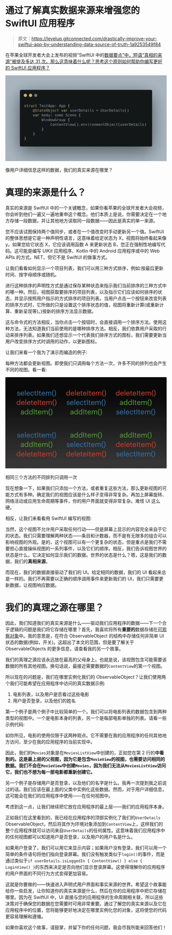 # 通过了解真实数据来源来增强您的 SwiftUI 应用程序

> 原文：<https://levelup.gitconnected.com/drastically-improve-your-swiftui-app-by-understanding-data-source-of-truth-1a9253549f84>

在苹果全球开发者大会上发布的视频“SwiftUI 中的[数据要点”中，短语“真相的来源”被提及多达 31 次。那么这意味着什么呢？思考这个原则如何帮助你编写更好的 SwiftUI 应用程序？](https://developer.apple.com/videos/play/wwdc2020/10040/)

![](img/2944fd0aa97be613f54c342eb457d02f.png)

像用户详细信息这样的数据，我们的真实来源在哪里？

# 真理的来源是什么？

真实的来源是 SwiftUI 中的一个关键概念，如果你看苹果的全球开发者大会视频，你会听到他们一遍又一遍地重申这个概念。他们本质上是说，你需要决定在一个地方存储一段数据，并让其他地方读取同一段数据——因此是真实的单一来源。

您不应该试图保持两个值同步，或者在一个值改变时手动更新另一个值。SwiftUI 的整体思想是它是一种声明性语言，这意味着给定状态为 X，视图将始终看起来像 y。如果您给它状态 X，它应该调用函数 A 来更新状态 B，您正在强制性地编写代码。这可能是编写 UIKit 应用程序、Kotlin 中的 Android 应用程序或中的 Web APIs 的方式。NET，但它不是 SwiftUI 的做事方式。

让我们看看如何显示一个项目列表，我们可以用三种方式排序，例如:按最后更新时间、按字母顺序或随机。

进行这种排序的声明性方式是通过保存某种状态来指示我们当前排序的三种方式中的哪一种。然后，视图获取要排序的项目列表，以及指示它们应该如何排序的状态，并显示按照用户指示的方式排序的项目列表。当用户点击一个按钮来改变列表的排序方式时，它所做的只是设置这个排序状态的值，视图将重新计算(或重新计算、重新呈现等)。)按新的排序方法显示数据。

这与命令式的方法相反，当你点击一个按钮时，会直接调用一个排序方法。使用这种方法，无法知道我们当前使用的是哪种排序方法。相反，我们依靠用户采取的行动来排序列表。如果我们还想显示一个代表我们排序方式的图标，我们需要更新当用户改变排序方式时调用的动作，以更新图标。

让我们来看一个我为了演示而编造的例子:

每种方法都会更新视图。即使我们只调用每个方法一次，许多不同的排列也会产生不同的视图。看一看:

![](img/c71675f30379bc5ffaa163e5727a1107.png)

相同三个方法的不同排列只调用一次

现在想象一下，如果我们只添加一个方法，或者重复这些方法，那么更新视图的可能方式有多种。确定我们的视图应该是什么样子变得非常复杂。再加上屏幕旋转、网络活动或应用生命周期等事件，你的用户界面就变得非常复杂。难怪 UI 这么硬。

相反，让我们来看看用 SwiftUI 编写的视图:

当然，这个视图不允许用户采取任何行动——但是屏幕上显示的内容完全来自于它的状态。我们只需要理解两种状态——条目和计数器，而不是有无限多的组合可以影响视图的外观。是的，这个视图可以有一个更复杂的状态，但是重点是我们不需要担心直接操纵视图的一系列事件，以及它们的顺序。相反，我们告诉视图世界的状态是什么，它决定如何显示我们的数据。世界的状态是什么？嗯，这是我们的数据，我们的**真相来源**。

而现在，我们的数据直接驱动了我们的 UI。给定相同的数据，我们的 UI 看起来总是一样的。我们不再需要以正确的顺序调用事件来更新我们的 UI，我们只需要更新数据，让视图响应数据。

# 我们的真理之源在哪里？

因此，我们知道我们的真实来源是什么——驱动我们应用程序的数据——下一个合乎逻辑的问题是我们将它存储在哪里？首先，我喜欢将所有**重要的**数据存储在[可观察对象](/state-vs-stateobject-vs-observedobject-vs-environmentobject-in-swiftui-81e2913d63f9)中。我的意思是，在符合 ObservableObject 的结构中存储任何非简单 UI 状态的数据(例如，开关)。这超出了本文的范围，但是要了解关于 ObservableObjects 的更多信息，请查看我的另一个故事。

我们的真理之源应该永远放在最高的父母身上。也就是说，该视图包含可能需要该数据的所有其他视图。换句话说，最接近需要数据的`ContentView`的第一个视图。

所以现在的问题是，我们在哪里实例化我们的 ObservableObject？让我们使用两个我们可能希望在应用程序中访问的真实数据示例:

1.  电影列表，以及用户是否看过这些电影
2.  用户是否登录，以及他们的姓名

第一个例子是两个例子中比较简单的一个。我们可以将电影列表的数据包含到两种类型的视图中。一个是电影本身的列表，另一个是每部电影单独的列表。请看一些示例代码:

如你所见，电影的使用仅限于这两种观点。它不需要在我的应用程序的任何其他地方访问，至少在我的应用程序的当前实现中。

因此，我们的`Movies`对象是在`MoviesListView`中创建的，正如您在第 2 行的**中看到的。这是最上层的父视图，因为它是包含`MovieView`的视图，也需要访问相同的数据。我们不会在`MovieView`中创建`Movies`，因为我们无法从`MoviesListView`访问它，我们也不想为每一部电影都重新创建它。**

另一个例子是存储用户是否登录，以及他们的名字是什么。我再一次提到我之前说过的话。我们应该在最上面的父类中实例化这些数据。然而，对于用户详细信息，这可能会在我们的应用程序中使用——在任何视图中。

考虑到这一点，让我们继续把它放在应用程序的最上层——我们的应用程序本身。

正如我们在这里看到的，我已经在应用程序的顶部实例化了我们的`UserDetails` ObservableObject，然后将其作为环境对象添加到`ContentView`上，这样我们的整个应用程序就可以访问来自`UserDetails`的任何属性。这意味着我们应用程序中的任何视图都可以知道用户是否登录，以及用户的用户名是什么。

如果用户登录了，我们可以用它来显示内容；如果用户没有登录，我们可以用一个简单的条件语句将他们指向登录屏幕。我们没有触发类似于`login()`的事件，而是通过类似于`if userDetails.isLoggedIn { ContentView() } else { LoginView() }`的东西来决定是否向他们显示登录屏幕。这使得理解你的应用程序的用户界面的不同行为方式变得更加容易。

这就是你要做的——快速进入声明式用户界面和事实来源的世界。希望这个故事能给你一些启发，让你知道你的真实来源是什么，然后在你的应用程序中把它存储在哪里。因为在 SwiftUI 中，UI 直接与您的应用程序的生命周期相关联，所以这些决策对于确保您的数据在您需要时可用非常重要。通过了解您的真实来源以及它在应用程序中的位置，您将能够更好地决定在哪里实例化您的对象，这将使您的代码更容易理解和遵循。

如果你喜欢这个故事，请鼓掌，并留下你的任何问题，我会尽我所能来回答他们！
